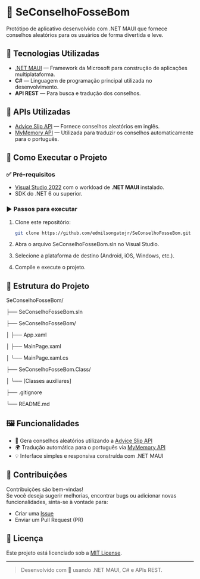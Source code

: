 # 📱 SeConselhoFosseBom

Protótipo de aplicativo desenvolvido com .NET MAUI que fornece conselhos aleatórios para os usuários de forma divertida e leve.

## 🧰 Tecnologias Utilizadas

- [.NET MAUI](https://learn.microsoft.com/pt-br/dotnet/maui/what-is-maui) — Framework da Microsoft para construção de aplicações multiplataforma.
- **C#** — Linguagem de programação principal utilizada no desenvolvimento.
- **API REST** — Para busca e tradução dos conselhos.

## 🔗 APIs Utilizadas

- [Advice Slip API](https://api.adviceslip.com) — Fornece conselhos aleatórios em inglês.
- [MyMemory API](https://mymemory.translated.net/) — Utilizada para traduzir os conselhos automaticamente para o português.

## 🚀 Como Executar o Projeto

### ✅ Pré-requisitos

- [Visual Studio 2022](https://visualstudio.microsoft.com/pt-br/) com o workload de **.NET MAUI** instalado.
- SDK do .NET 6 ou superior.

### ▶️ Passos para executar

1. Clone este repositório:

   ```bash
   git clone https://github.com/edmilsongatojr/SeConselhoFosseBom.git

2. Abra o arquivo SeConselhoFosseBom.sln no Visual Studio.

3. Selecione a plataforma de destino (Android, iOS, Windows, etc.).

4. Compile e execute o projeto.

## 📁 Estrutura do Projeto

SeConselhoFosseBom/

├── SeConselhoFosseBom.sln 

├── SeConselhoFosseBom/ 

│ ├── App.xaml 

│ ├── MainPage.xaml 

│ └── MainPage.xaml.cs 

├── SeConselhoFosseBom.Class/ 

│ └── [Classes auxiliares] 

├── .gitignore 

└── README.md 


## 🖼️ Funcionalidades

- 🎯 Gera conselhos aleatórios utilizando a [Advice Slip API](https://api.adviceslip.com)
- 🌍 Tradução automática para o português via [MyMemory API](https://mymemory.translated.net/)
- 💡 Interface simples e responsiva construída com .NET MAUI

## 🤝 Contribuições

Contribuições são bem-vindas!  
Se você deseja sugerir melhorias, encontrar bugs ou adicionar novas funcionalidades, sinta-se à vontade para:

- Criar uma [Issue](https://github.com/edmilsongatojr/SeConselhoFosseBom/issues)
- Enviar um Pull Request (PR)

## 📄 Licença

Este projeto está licenciado sob a [MIT License](LICENSE).

---

> Desenvolvido com 🧠 usando .NET MAUI, C# e APIs REST.
